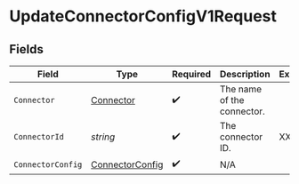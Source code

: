 # UpdateConnectorConfigV1Request


## Fields

| Field                                                         | Type                                                          | Required                                                      | Description                                                   | Example                                                       |
| ------------------------------------------------------------- | ------------------------------------------------------------- | ------------------------------------------------------------- | ------------------------------------------------------------- | ------------------------------------------------------------- |
| `Connector`                                                   | [Connector](../../Models/Components/Connector.md)             | :heavy_check_mark:                                            | The name of the connector.                                    |                                                               |
| `ConnectorId`                                                 | *string*                                                      | :heavy_check_mark:                                            | The connector ID.                                             | XXX                                                           |
| `ConnectorConfig`                                             | [ConnectorConfig](../../Models/Components/ConnectorConfig.md) | :heavy_check_mark:                                            | N/A                                                           |                                                               |